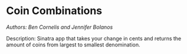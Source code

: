 Coin Combinations
=================

*Authors: Ben Cornelis and Jennifer Bolanos*

Description: Sinatra app that takes your change in cents and returns the amount of coins
from largest to smallest denomination.
